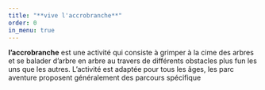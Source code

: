 ```yaml
---
title: "**vive l'accrobranche**"
order: 0
in_menu: true
---
```

**l’accrobranche** est une activité qui consiste à grimper à la cime des arbres et se balader d’arbre en arbre au travers de différents obstacles plus fun les uns que les autres. L’activité est adaptée pour tous les âges, les parc aventure proposent généralement des parcours spécifique 
